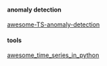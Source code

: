 #### anomaly detection

[awesome-TS-anomaly-detection](https://github.com/rob-med/awesome-TS-anomaly-detection)

#### tools

[awesome_time_series_in_python](https://github.com/MaxBenChrist/awesome_time_series_in_python)

